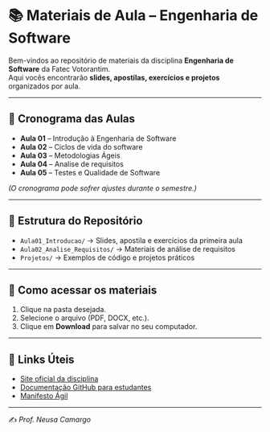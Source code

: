 # 📚 Materiais de Aula – Engenharia de Software

Bem-vindos ao repositório de materiais da disciplina **Engenharia de Software** da Fatec Votorantim.  
Aqui vocês encontrarão **slides, apostilas, exercícios e projetos** organizados por aula.

---

## 📅 Cronograma das Aulas
- **Aula 01** – Introdução à Engenharia de Software  
- **Aula 02** – Ciclos de vida do software  
- **Aula 03** – Metodologias Ágeis  
- **Aula 04** – Analise de requisitos   
- **Aula 05** – Testes e Qualidade de Software  

*(O cronograma pode sofrer ajustes durante o semestre.)*

---

## 📂 Estrutura do Repositório
- `Aula01_Introducao/` → Slides, apostila e exercícios da primeira aula  
- `Aula02_Analise_Requisitos/` → Materiais de análise de requisitos  
- `Projetos/` → Exemplos de código e projetos práticos  

---

## 📌 Como acessar os materiais
1. Clique na pasta desejada.  
2. Selecione o arquivo (PDF, DOCX, etc.).  
3. Clique em **Download** para salvar no seu computador.  

---

## 🔗 Links Úteis
- [Site oficial da disciplina](https://fatec.sp.gov.br)  
- [Documentação GitHub para estudantes](https://education.github.com)  
- [Manifesto Ágil](https://agilemanifesto.org/iso/ptbr/manifesto.html)  

---

✍️ *Prof. Neusa Camargo*  

